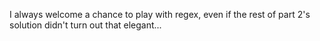 I always welcome a chance to play with regex, even if the rest of part 2's solution didn't turn out that elegant...
